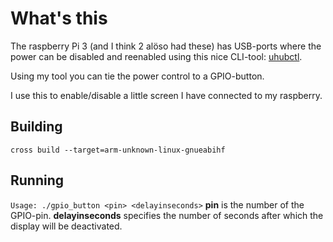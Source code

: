 # What's this
The raspberry Pi 3 (and I think 2 alöso had these) has USB-ports where the power can be disabled and reenabled using 
this nice CLI-tool: [uhubctl](https://github.com/mvp/uhubctl).

Using my tool you can tie the power control to a GPIO-button.

I use this to enable/disable a little screen I have connected to my raspberry.

## Building
```cross build --target=arm-unknown-linux-gnueabihf```

## Running
```Usage: ./gpio_button <pin> <delayinseconds>```
**pin** is the number of the GPIO-pin.
**delayinseconds** specifies the number of seconds after which the display will be deactivated. 
